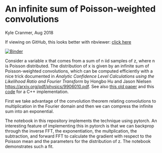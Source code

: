 # An infinite sum of Poisson-weighted convolutions

Kyle Cranmer, Aug 2018

If viewing on GitHub, this looks better with nbviewer: [click here](http://nbviewer.jupyter.org/github/cranmer/poisson-convolution-sum/blob/master/Poisson-weighted-convolutions.ipynb)

[![Binder](https://mybinder.org/badge.svg)](https://mybinder.org/v2/gh/cranmer/poisson-convolution-sum/master?filepath=Poisson-weighted-convolutions.ipynb)

Consider a variable x that comes from a sum of n iid samples of z, where n is Poisson distributed. 
The distribution of x is given by an infinite sum of Poisson-weighted convolutions, which can be computed efficiently with a nice trick documented in *Analytic Confidence Level Calculations using the Likelihood Ratio and Fourier Transform* by Hongbo Hu and Jason Nielsen https://arxiv.org/pdf/physics/9906010.pdf. See also [this old paper](https://arxiv.org/abs/physics/0312050) and this [code](http://phystat.org/phystat/packages/0703002.1.html) for a C++ implementation.

First we take advantage of the convolution theorem relating convolutions to multiplication in the Fourier domain
and then we can compress the infinite sum into an exponential.

The notebook in this repository implements the technique using pytorch. An interesting feature of implementing this in pytorch is that we can backprop through the inverse FFT, the exponentiation, the multplication, the subtraction, and forward FFT to calculate the gradient with respect to the Poisson mean and the parameters for the distribution of z. The notebook demonstrates such a fit.
